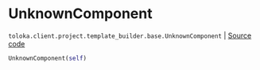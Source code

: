 # UnknownComponent
`toloka.client.project.template_builder.base.UnknownComponent` | [Source code](https://github.com/Toloka/toloka-kit/blob/v1.1.0.post1/src/client/project/template_builder/base.py#L187)

```python
UnknownComponent(self)
```

